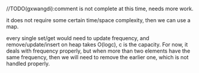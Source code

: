 
//TODO(gxwangdi):comment is not complete at this time, needs more work.

it does not require some certain time/space complexity, then we can use a map.

every single set/get would need to update frequency, and remove/update/insert on heap takes O(logc), c is the capacity.
For now, it deals with frequency properly, but when more than two elements have the same frequency, then we will need to remove the earlier one, which is not handled properly.

